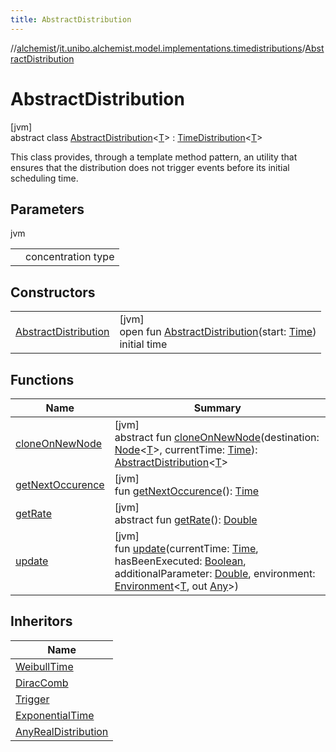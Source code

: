 ```yaml
---
title: AbstractDistribution
---
```

//[alchemist](../../../index.html)/[it.unibo.alchemist.model.implementations.timedistributions](../index.html)/[AbstractDistribution](index.html)



# AbstractDistribution



[jvm]\
abstract class [AbstractDistribution](index.html)<[T](index.html)> : [TimeDistribution](../../it.unibo.alchemist.model.interfaces/-time-distribution/index.html)<[T](../../it.unibo.alchemist/-supported-incarnations/get.html)> 

This class provides, through a template method pattern, an utility that ensures that the distribution does not trigger events before its initial scheduling time.



## Parameters


jvm

| | |
|---|---|
| <T> | concentration type |



## Constructors


| | |
|---|---|
| [AbstractDistribution](-abstract-distribution.html) | [jvm]<br>open fun [AbstractDistribution](-abstract-distribution.html)(start: [Time](../../it.unibo.alchemist.model.interfaces/-time/index.html))<br>initial time |


## Functions


| Name | Summary |
|---|---|
| [cloneOnNewNode](clone-on-new-node.html) | [jvm]<br>abstract fun [cloneOnNewNode](clone-on-new-node.html)(destination: [Node](../../it.unibo.alchemist.model.interfaces/-node/index.html)<[T](../../it.unibo.alchemist/-supported-incarnations/get.html)>, currentTime: [Time](../../it.unibo.alchemist.model.interfaces/-time/index.html)): [AbstractDistribution](index.html)<[T](../../it.unibo.alchemist/-supported-incarnations/get.html)> |
| [getNextOccurence](get-next-occurence.html) | [jvm]<br>fun [getNextOccurence](get-next-occurence.html)(): [Time](../../it.unibo.alchemist.model.interfaces/-time/index.html) |
| [getRate](../../it.unibo.alchemist.model.interfaces/-time-distribution/get-rate.html) | [jvm]<br>abstract fun [getRate](../../it.unibo.alchemist.model.interfaces/-time-distribution/get-rate.html)(): [Double](https://kotlinlang.org/api/latest/jvm/stdlib/kotlin/-double/index.html) |
| [update](update.html) | [jvm]<br>fun [update](update.html)(currentTime: [Time](../../it.unibo.alchemist.model.interfaces/-time/index.html), hasBeenExecuted: [Boolean](https://kotlinlang.org/api/latest/jvm/stdlib/kotlin/-boolean/index.html), additionalParameter: [Double](https://kotlinlang.org/api/latest/jvm/stdlib/kotlin/-double/index.html), environment: [Environment](../../it.unibo.alchemist.model.interfaces/-environment/index.html)<[T](../../it.unibo.alchemist/-supported-incarnations/get.html), out [Any](https://kotlinlang.org/api/latest/jvm/stdlib/kotlin/-any/index.html)>) |


## Inheritors


| Name |
|---|
| [WeibullTime](../-weibull-time/index.html) |
| [DiracComb](../-dirac-comb/index.html) |
| [Trigger](../-trigger/index.html) |
| [ExponentialTime](../-exponential-time/index.html) |
| [AnyRealDistribution](../-any-real-distribution/index.html) |

